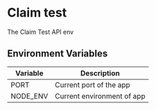 # Claim test

The Claim Test API env 

## Environment Variables

| Variable | Description |
| ------ | ------ |
| PORT | Current port of the app |
| NODE_ENV | Current environment of app |

